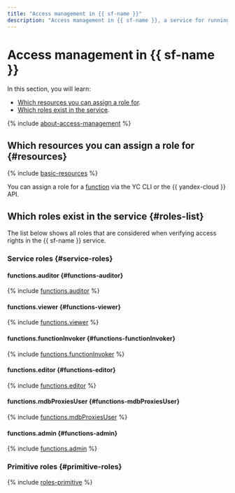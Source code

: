 ```yaml
---
title: "Access management in {{ sf-name }}"
description: "Access management in {{ sf-name }}, a service for running applications without creating and maintaining VM instances. This section describes the resources for which you can assign a role and the roles existing in the service."
---
```


# Access management in {{ sf-name }}

In this section, you will learn:

* [Which resources you can assign a role for](#resources).
* [Which roles exist in the service](#roles-list).

{% include [about-access-management](../../_includes/iam/about-access-management.md) %}

## Which resources you can assign a role for {#resources}

{% include [basic-resources](../../_includes/iam/basic-resources-for-access-control.md) %}

You can assign a role for a [function](../concepts/function.md) via the YC CLI or the {{ yandex-cloud }} API.

## Which roles exist in the service {#roles-list}

The list below shows all roles that are considered when verifying access rights in the {{ sf-name }} service.

### Service roles {#service-roles}

#### functions.auditor {#functions-auditor}

{% include [functions.auditor](../../_roles/functions/auditor.md) %}

#### functions.viewer {#functions-viewer}

{% include [functions.viewer](../../_roles/functions/viewer.md) %}

#### functions.functionInvoker {#functions-functionInvoker}

{% include [functions.functionInvoker](../../_roles/functions/functionInvoker.md) %}

#### functions.editor {#functions-editor}

{% include [functions.editor](../../_roles/functions/editor.md) %}


#### functions.mdbProxiesUser {#functions-mdbProxiesUser}

{% include [functions.mdbProxiesUser](../../_roles/functions/mdbProxiesUser.md) %}


#### functions.admin {#functions-admin}

{% include [functions.admin](../../_roles/functions/admin.md) %}

### Primitive roles {#primitive-roles}

{% include [roles-primitive](../../_includes/roles-primitive.md) %}
